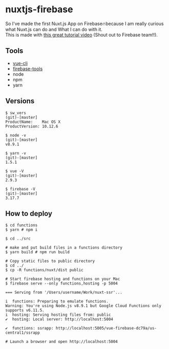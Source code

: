 # nuxtjs-firebase

So I've made the first Nuxt.js App on Firebase🔥because I am really curious what Nuxt.js can do and What I can do with it.  
This is made with [this great tutorial video](https://www.youtube.com/watch?v=ZYUWsjUxxUQ) (Shout out to Firebase team!!).

## Tools
* [vue-cli](https://github.com/vuejs/vue-cli)
* [firebase-tools](https://github.com/firebase/firebase-tools)
* node
* npm
* yarn

## Versions
```shell
$ sw_vers                                                                                                           (git)-[master]
ProductName:    Mac OS X
ProductVersion: 10.12.6

$ node -v                                                                                                           (git)-[master]
v8.9.1

$ yarn -v                                                                                                           (git)-[master]
1.5.1

$ vue -V                                                                                                            (git)-[master]
2.9.3

$ firebase -V                                                                                                       (git)-[master]
3.17.7
```

## How to deploy
```shell
$ cd functions
$ yarn # npm i

$ cd ../src

# make and put build files in a functions directory
$ yarn build # npm run build

# Copy static files to public directory
$ cd ../
$ cp -R functions/nuxt/dist public

# Start firebase hosting and functions on your Mac
$ firebase serve --only functions,hosting -p 5004

=== Serving from '/Users/username/Work/nuxt-ssr'...

i  functions: Preparing to emulate functions.
Warning: You're using Node.js v8.9.1 but Google Cloud Functions only supports v6.11.5.
i  hosting: Serving hosting files from: public
✔  hosting: Local server: http://localhost:5004

✔  functions: ssrapp: http://localhost:5005/vue-firebase-dc79a/us-central1/ssrapp

# Launch a browser and open http://localhost:5004
```
